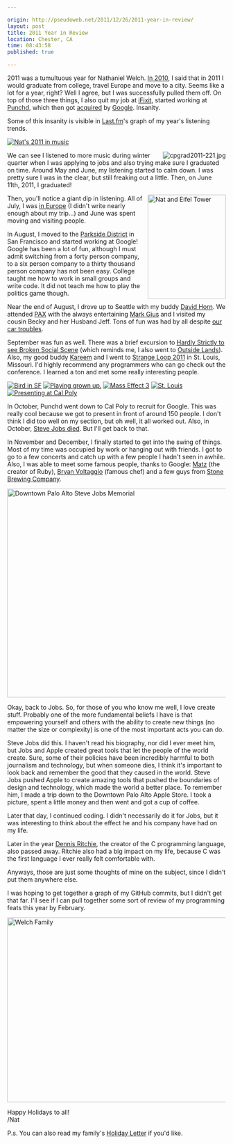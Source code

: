 ```yaml
---

origin: http://pseudoweb.net/2011/12/26/2011-year-in-review/
layout: post
title: 2011 Year in Review
location: Chester, CA
time: 08:43:58
published: true

---
```


2011 was a tumultuous year for Nathaniel Welch. [In 2010](/2010/12/30/2010-year-in-review/), I said that in 2011 I would graduate from college, travel Europe and move to a city. Seems like a lot for a year, right? Well I agree, but I was successfully pulled them off. On top of those three things, I also quit my job at [iFixit][], started working at [Punchd][], which then got [acquired][] by [Google][]. Insanity.

Some of this insanity is visible in [Last.fm][]'s graph of my year's listening trends.

[![Nat's 2011 in music](/images/2011/12/lastfm.png)](/images/2011/12/lastfm2011.pdf)

<a href="http://www.flickr.com/photos/dlnwelch/sets/72157626948243548/with/5826629101/" title="cpgrad2011-221.jpg by dlnwelch, on Flickr"><img src="http://farm4.staticflickr.com/3502/5826629101_615de8c6b0_m.jpg" alt="cpgrad2011-221.jpg" align="right"></a>

We can see I listened to more music during winter quarter when I was applying to jobs and also trying make sure I graduated on time. Around May and June, my listening started to calm down. I was pretty sure I was in the clear, but still freaking out a little. Then, on June 11th, 2011, I graduated!

<a href="http://www.flickr.com/photos/icco/5971070357/" title="Nat and Eifel Tower by Nat W, on Flickr"><img src="http://farm7.staticflickr.com/6129/5971070357_58895612ab_m.jpg" width="180" height="240" alt="Nat and Eifel Tower" align="right"></a>

Then, you'll notice a giant dip in listening. All of July, I was [in Europe][] (I didn't write nearly enough about my trip...) and June was spent moving and visiting people.

In August, I moved to the [Parkside District][] in San Francisco and started working at Google! Google has been a lot of fun, although I must admit switching from a forty person company, to a six person company to a thirty thousand person company has not been easy. College taught me how to work in small groups and write code. It did not teach me how to play the politics game though.

Near the end of August, I drove up to Seattle with my buddy [David Horn][]. We attended [PAX][] with the always entertaining [Mark Gius][] and I visited my cousin Becky and her Husband Jeff. Tons of fun was had by all despite [our car troubles](https://twitter.com/#!/icco/statuses/106776910616473602).

September was fun as well. There was a brief excursion to [Hardly Strictly to see Broken Social Scene](http://www.flickr.com/photos/icco/sets/72157627956138728/) (which reminds me, I also went to [Outside Lands][]). Also, my good buddy [Kareem][] and I went to [Strange Loop 2011](https://thestrangeloop.com/) in St. Louis, Missouri. I'd highly recommend any programmers who can go check out the conference. I learned a ton and met some really interesting people.

<a href="http://www.flickr.com/photos/icco/6271104101/" title="Bird in SF by Nat W, on Flickr"><img src="http://farm7.staticflickr.com/6231/6271104101_0c758217df_s.jpg" alt="Bird in SF"></a>
<a href="http://www.flickr.com/photos/icco/6022320198/" title="Playing grown up. by Nat W, on Flickr"><img src="http://farm7.staticflickr.com/6142/6022320198_4f914b7ed5_s.jpg" alt="Playing grown up."></a>
<a href="http://www.flickr.com/photos/icco/6271097107/" title="Mass Effect 3 by Nat W, on Flickr"><img src="http://farm7.staticflickr.com/6060/6271097107_a8a7f3ccb1_s.jpg" alt="Mass Effect 3"></a>
<a href="http://www.flickr.com/photos/icco/6271628778/" title="St. Louis by Nat W, on Flickr"><img src="http://farm7.staticflickr.com/6111/6271628778_753b521db7_s.jpg" alt="St. Louis"></a>
<a href="http://www.flickr.com/photos/icco/6271106081/" title="Presenting at Cal Poly by Nat W, on Flickr"><img src="http://farm7.staticflickr.com/6035/6271106081_4f0259d38e_s.jpg" alt="Presenting at Cal Poly"></a>

In October, Punchd went down to Cal Poly to recruit for Google. This was really cool because we got to present in front of around 150 people. I don't think I did too well on my section, but oh well, it all worked out. Also, in October, [Steve Jobs died](http://en.wikipedia.org/wiki/Steve_Jobs). But I'll get back to that.

In November and December, I finally started to get into the swing of things. Most of my time was occupied by work or hanging out with friends. I got to go to a few concerts and catch up with a few people I hadn't seen in awhile. Also, I was able to meet some famous people, thanks to Google: [Matz](http://www.flickr.com/photos/icco/6310037274/) (the creator of Ruby), [Bryan Voltaggio](http://www.flickr.com/photos/icco/6420876153) (famous chef) and a few guys from [Stone Brewing Company](http://www.flickr.com/photos/icco/6473327073).

<a href="http://www.flickr.com/photos/icco/6271104727/" title="Downtown Palo Alto Steve Jobs Memorial by Nat W, on Flickr"><img src="http://farm7.staticflickr.com/6104/6271104727_c08979b396_z.jpg" width="640" height="480" alt="Downtown Palo Alto Steve Jobs Memorial"></a>

Okay, back to Jobs. So, for those of you who know me well, I love create stuff. Probably one of the more fundamental beliefs I have is that empowering yourself and others with the ability to create new things (no matter the size or complexity) is one of the most important acts you can do.

Steve Jobs did this. I haven't read his biography, nor did I ever meet him, but Jobs and Apple created great tools that let the people of the world create. Sure, some of their policies have been incredibly harmful to both journalism and technology, but when someone dies, I think it's important to look back and remember the good that they caused in the world. Steve Jobs pushed Apple to create amazing tools that pushed the boundaries of design and technology, which made the world a better place. To remember him, I made a trip down to the Downtown Palo Alto Apple Store. I took a picture, spent a little money and then went and got a cup of coffee.

Later that day, I continued coding. I didn't necessarily do it for Jobs, but it was interesting to think about the effect he and his company have had on my life.

Later in the year [Dennis Ritchie](http://www.nytimes.com/interactive/2011/12/22/magazine/the-lives-they-lived.html?hp#view=dennis_ritchie), the creator of the C programming language, also passed away. Ritchie also had a big impact on my life, because C was the first language I ever really felt comfortable with.

Anyways, those are just some thoughts of mine on the subject, since I didn't put them anywhere else.

I was hoping to get together a graph of my GitHub commits, but I didn't get that far. I'll see if I can pull together some sort of review of my programming feats this year by February.

<a href="http://www.flickr.com/photos/dlnwelch/6494262343/" title="Welch Family by dlnwelch, on Flickr"><img src="http://farm8.staticflickr.com/7147/6494262343_ab28a67d9e_z.jpg" width="640" height="425" alt="Welch Family"></a>

Happy Holidays to all!  
/Nat

P.s. You can also read my family's [Holiday Letter](/images/2011/12/ChristmasLetter2011.pdf) if you'd like.

[Punchd]: http://getpunchd.com
[iFixit]: http://ifixit.com
[acquired]: http://getpunchd.com/google
[Google]: http://google.com
[Parkside District]: http://en.wikipedia.org/wiki/Parkside,_San_Francisco
[in Europe]: /2011/07/05/summer-2011-postcard-1/
[Last.fm]: http://www.last.fm/user/icco
[David Horn]: http://about.me/davidhorn
[Mark Gius]: http://markgius.com/
[PAX]: http://www.flickr.com/photos/icco/sets/72157627956138728/
[Outside Lands]: http://www.flickr.com/photos/icco/6040584796/in/set-72157627831483421
[Kareem]: http://www.linkedin.com/in/kareemnassar
